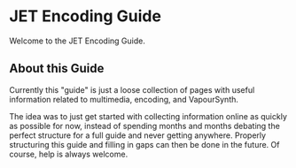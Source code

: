 # JET Encoding Guide

Welcome to the JET Encoding Guide.

## About this Guide
Currently this "guide" is just a loose collection of pages with useful information related to multimedia, encoding, and VapourSynth.

The idea was to just get started with collecting information online as quickly as possible for now,
instead of spending months and months debating the perfect structure for a full guide and never getting anywhere.
Properly structuring this guide and filling in gaps can then be done in the future.
Of course, help is always welcome.
